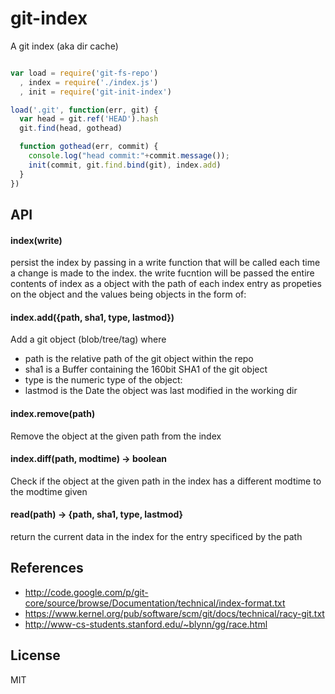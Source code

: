 # git-index

A git index (aka dir cache)


```javascript

var load = require('git-fs-repo')
  , index = require('./index.js')
  , init = require('git-init-index')

load('.git', function(err, git) {
  var head = git.ref('HEAD').hash
  git.find(head, gothead)

  function gothead(err, commit) {
    console.log("head commit:"+commit.message());
    init(commit, git.find.bind(git), index.add)
  }
})
```

## API

#### index(write)

persist the index by passing in a write function that will be called
each time a change is made to the index.
the write fucntion will be passed the entire contents of index as a object
with the path of each index entry as propeties on the object and the values
being objects in the form of:


#### index.add({path, sha1, type, lastmod})

Add a git object (blob/tree/tag)
where 
* path is the relative path of the git object within the repo
* sha1 is a Buffer containing the 160bit SHA1 of the git object
* type is the numeric type of the object: 
* lastmod is the Date the object was last modified in the working dir

#### index.remove(path)

Remove the object at the given path from the index

#### index.diff(path, modtime) -> boolean

Check if the object at the given path in the index has a different modtime to the modtime given

#### read(path) -> {path, sha1, type, lastmod}

return the current data in the index for the entry specificed by the path

## References

* http://code.google.com/p/git-core/source/browse/Documentation/technical/index-format.txt
* https://www.kernel.org/pub/software/scm/git/docs/technical/racy-git.txt
* http://www-cs-students.stanford.edu/~blynn/gg/race.html


## License

MIT
